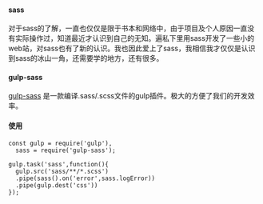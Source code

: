 #### sass

对于sass的了解，一直也仅仅是限于书本和网络中，由于项目及个人原因一直没有实际操作过，知道最近才认识到自己的无知。遍私下里用sass开发了一些小的web站，对sass也有了新的认识。我也因此爱上了sass，我相信我才仅仅是认识到sass的冰山一角，还需要学的地方，还有很多。

#### gulp-sass

[gulp-sass](https://www.npmjs.com/package/gulp-sass) 是一款编译.sass/.scss文件的gulp插件。极大的方便了我们的开发效率。

#### 使用

```
const gulp = require('gulp'),
  sass = require('gulp-sass');

gulp.task('sass',function(){
  gulp.src('sass/**/*.scss')
  .pipe(sass().on('error',sass.logError))
  .pipe(gulp.dest('css'))
});  
```